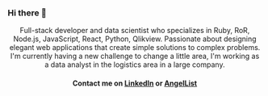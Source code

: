 ### Hi there 👋

<!--
**FelipeEnne/FelipeEnne** is a ✨ _special_ ✨ repository because its `README.md` (this file) appears on your GitHub profile.

Here are some ideas to get you started:

- 🔭 I’m currently working on ...
- 🌱 I’m currently learning ...
- 👯 I’m looking to collaborate on ...
- 🤔 I’m looking for help with ...
- 💬 Ask me about ...
- 📫 How to reach me: ...
- 😄 Pronouns: ...
- ⚡ Fun fact: ...
-->

<p align="center"> Full-stack developer and data scientist who specializes in Ruby, RoR, Node.js, JavaScript, React, Python, Qlikview. Passionate about designing elegant web applications that create simple solutions to complex problems. I'm currently having a new challenge to change a little area, I'm working as a data analyst in the logistics area in a large company.</p>

<h4 align="center">Contact me on <a href="https://www.linkedin.com/in/felipe-enne/">LinkedIn</a> or <a href="https://angel.co/u/felipe-enne-mendes-ribeiro">AngelList</a></h4>
